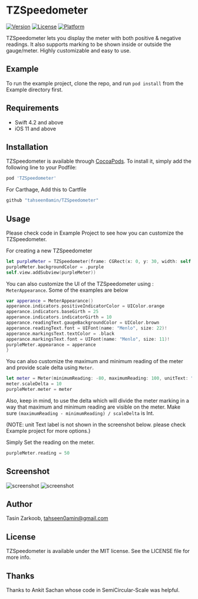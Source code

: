 # TZSpeedometer

<!--[![CI Status](https://img.shields.io/travis/tahseen0amin@gmail.com/TZSpeedometer.svg?style=flat)](https://travis-ci.org/tahseen0amin@gmail.com/TZSpeedometer)-->
[![Version](https://img.shields.io/cocoapods/v/TZSpeedometer.svg?style=flat)](https://cocoapods.org/pods/TZSpeedometer)
[![License](https://img.shields.io/cocoapods/l/TZSpeedometer.svg?style=flat)](https://cocoapods.org/pods/TZSpeedometer)
[![Platform](https://img.shields.io/cocoapods/p/TZSpeedometer.svg?style=flat)](https://cocoapods.org/pods/TZSpeedometer)

TZSpeedometer lets you display the meter with both positive & negative readings. It also supports marking to be shown inside or outside the gauge/meter. Highly customizable and easy to use.

## Example

To run the example project, clone the repo, and run `pod install` from the Example directory first.

## Requirements
- Swift 4.2 and above
- iOS 11 and above


## Installation

TZSpeedometer is available through [CocoaPods](https://cocoapods.org). To install
it, simply add the following line to your Podfile:

```ruby
pod 'TZSpeedometer'
```

For Carthage, Add this to Cartfile
```ruby
github "tahseen0amin/TZSpeedometer"
```


## Usage 
Please check code in Example Project to see how you can customize the TZSpeedometer.

For creating a new TZSpeedometer
```swift
let purpleMeter = TZSpeedometer(frame: CGRect(x: 0, y: 30, width: self.view.bounds.width, height:  height))
purpleMeter.backgroundColor = .purple
self.view.addSubview(purpleMeter))
```

You can also customize the UI of the TZSpeedometer using : `MeterAppearance`. Some of the examples are below
```swift
var apperance = MeterAppearance()
apperance.indicators.positiveIndicatorColor = UIColor.orange
apperance.indicators.baseGirth = 25
apperance.indicators.indicatorGirth = 10
apperance.readingText.gaugeBackgroundColor = UIColor.brown
apperance.readingText.font = UIFont(name: "Menlo", size: 22)!
apperance.markingsText.textColor = .black
apperance.markingsText.font = UIFont(name: "Menlo", size: 11)!
purpleMeter.appearance = apperance
}
```
You can also customize the maximum and minimum reading of the meter and provide scale delta using `Meter`. 
```swift
let meter = Meter(minimumReading: -80, maximumReading: 100, unitText: "km/hr")
meter.scaleDelta = 10
purpleMeter.meter = meter
```
Also, keep in mind, to use the delta which will divide the meter marking in a way that maximum and minimum reading are visible on the meter. Make sure `(maximumReading - minimumReading) / scaleDelta` is Int. 

(NOTE: unit Text label is not shown in the screenshot below. please check Example project for more options.)

Simply Set the reading on the meter.
```swift
purpleMeter.reading = 50
```

## Screenshot
![screenshot](https://github.com/tahseen0amin/TZSpeedometer/blob/master/TZSpeedometer.png)
![screenshot](https://github.com/tahseen0amin/TZSpeedometer/blob/master/TZSpeedometer2.png)


## Author

Tasin Zarkoob, tahseen0amin@gmail.com

## License

TZSpeedometer is available under the MIT license. See the LICENSE file for more info.

## Thanks
Thanks to Ankit Sachan whose code in SemiCircular-Scale was helpful.
